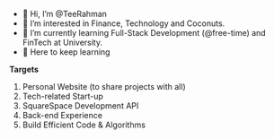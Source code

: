 - 👋 Hi, I’m @TeeRahman
- 👀 I’m interested in Finance, Technology and Coconuts.
- 🌱 I’m currently learning Full-Stack Development (@free-time) and FinTech at University.
- 🌴 Here to keep learning

**Targets**
1. Personal Website (to share projects with all)
2. Tech-related Start-up
3. SquareSpace Development API
4. Back-end Experience
5. Build Efficient Code & Algorithms
